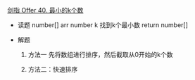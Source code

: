 [剑指 Offer 40. 最小的k个数](https://leetcode-cn.com/problems/zui-xiao-de-kge-shu-lcof/)

- 读题
    number[] arr
    number k
    找到k个最小数
    return number[]

- 解题
    1. 方法一
    先将数组进行排序，然后截取从0开始的k个数

    2. 方法二：快速排序
